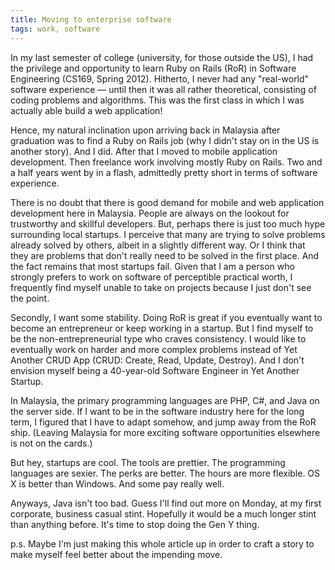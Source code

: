 ```yaml
---
title: Moving to enterprise software
tags: work, software
---
```


In my last semester of college (university, for those outside the US), I had the privilege and opportunity to learn Ruby on Rails (RoR)
in Software Engineering (CS169, Spring 2012). Hitherto, I never had any "real-world" software experience — until then it was all rather theoretical, consisting of coding problems and algorithms. This was the first class
in which I was actually able build a web application!

Hence, my natural inclination upon arriving back in Malaysia after graduation was to find a Ruby on Rails job (why I didn't stay on in the US is another story).
And I did. After that I moved to mobile application development. Then freelance work involving mostly Ruby on Rails.
Two and a half years went by in a flash, admittedly pretty short in terms of software experience.

There is no doubt that there is good demand for mobile and web application development here in Malaysia.
People are always on the lookout for trustworthy and skillful developers. But, perhaps there is just too much hype
surrounding local startups. I perceive that many are trying to solve problems already solved by others, albeit
in a slightly different way. Or I think that they are problems that don't really need to be solved in the first place.
And the fact remains that most startups fail.
Given that I am a person who strongly prefers to work on software of perceptible practical
worth, I frequently find myself unable to take on projects because I just don't see the point.

Secondly, I want some stability. Doing RoR is great if you eventually want to become an entrepreneur or keep working in
a startup. But I find myself to be the non-entrepreneurial type who craves consistency. I would like to
eventually work on harder and more complex problems instead of Yet Another CRUD App (CRUD: Create, Read, Update, Destroy).
And I don't envision myself being a 40-year-old Software Engineer in Yet Another Startup.

In Malaysia, the primary programming languages are PHP, C#, and Java on the server side.
If I want to be in the software industry here for the long term, I figured that I have to adapt somehow, and jump
away from the RoR ship. (Leaving Malaysia for more exciting software opportunities elsewhere is not on the cards.)

But hey, startups are cool. The tools are prettier. The programming languages are sexier. The perks are better.
The hours are more flexible. OS X is better than Windows. And some pay really well.

Anyways, Java isn't too bad. Guess I'll find out more on Monday, at my first corporate, business casual stint.
Hopefully it would be a much longer stint than anything before. It's time to stop doing the Gen Y thing.

p.s. Maybe I'm just making this whole article up in order to craft a story to make myself feel better about the impending move.
